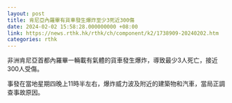 ```yaml
---
layout: post
title: 肯尼亞內羅畢有貨車發生爆炸至少3死近300傷
date: 2024-02-02 15:58:28.000000000 +08:00
link: https://news.rthk.hk/rthk/ch/component/k2/1738909-20240202.htm
categories: rthk
---
```


非洲肯尼亞首都內羅畢一輛載有氣體的貨車發生爆炸，導致最少3人死亡，接近300人受傷。

事發在當地星期四晚上11時半左右，爆炸威力波及附近的建築物和汽車，當局正調查事故原因。
